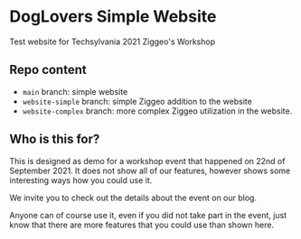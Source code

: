 # DogLovers Simple Website
Test website for Techsylvania 2021 Ziggeo's Workshop

## Repo content
- `main` branch: simple website
- `website-simple` branch: simple Ziggeo addition to the website
- `website-complex` branch: more complex Ziggeo utilization in the website.

## Who is this for?
This is designed as demo for a workshop event that happened on 22nd of September 2021. It does not show all of our features, however shows some interesting ways how you could use it.

We invite you to check out the details about the event on our blog.

Anyone can of course use it, even if you did not take part in the event, just know that there are more features that you could use than shown here.
